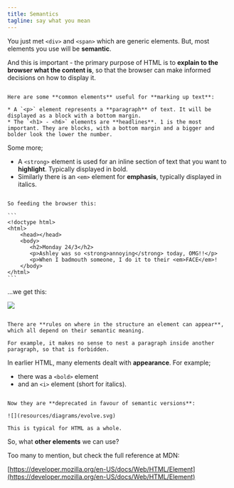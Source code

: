 ```yaml
---
title: Semantics
tagline: say what you mean
---
```


You just met `<div>` and `<span>` which are generic elements. But, most elements you use will be **semantic**.

And this is important - the primary purpose of HTML is to **explain to the browser what the content is**, so that the browser can make informed decisions on how to display it.

~~~

Here are some **common elements** useful for **marking up text**:

* A `<p>` element represents a **paragraph** of text. It will be displayed as a block with a bottom margin.
* The `<h1> - <h6>` elements are **headlines**. 1 is the most important. They are blocks, with a bottom margin and a bigger and bolder look the lower the number.

~~~

Some more;

* A `<strong>` element is used for an inline section of text that you want to **highlight**. Typically displayed in bold.
* Similarly there is an `<em>` element for **emphasis**, typically displayed in italics.

~~~

So feeding the browser this:

```
<!doctype html>
<html>
    <head></head>
    <body>
       <h2>Monday 24/3</h2>
       <p>Ashley was so <strong>annoying</strong> today, OMG!!</p>
       <p>When I badmouth someone, I do it to their <em>FACE</em>!
    </body>
</html>
```

~~~

...we get this:

![](resources/images/textstyle.png)

~~~

There are **rules on where in the structure an element can appear**, which all depend on their semantic meaning. 

For example, it makes no sense to nest a paragraph inside another paragraph, so that is forbidden.

~~~

In earlier HTML, many elements dealt with **appearance**. For example;

* there was a `<bold>` element
* and an `<i>` element (short for italics).

~~~

Now they are **deprecated in favour of semantic versions**:

![](resources/diagrams/evolve.svg)

This is typical for HTML as a whole.

~~~

So, what **other elements** we can use? 

Too many to mention, but check the full reference at MDN:

[https://developer.mozilla.org/en-US/docs/Web/HTML/Element](https://developer.mozilla.org/en-US/docs/Web/HTML/Element)
